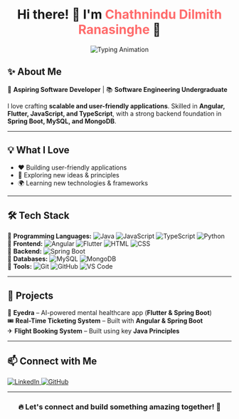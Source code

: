 <h1 align="center">Hi there! 👋 I'm <span style="color:#ff6b6b;">Chathnindu Dilmith Ranasinghe</span> 🚀</h1>

<p align="center"> 
  <img src="https://readme-typing-svg.herokuapp.com?font=Fira+Code&weight=600&size=22&pause=1000&color=3B82F6&center=true&vCenter=true&random=false&width=600&lines=Aspiring+Software+Developer+💻;Passionate+About+Innovation+🚀;Building+User-Friendly+Applications+❤️" 
  alt="Typing Animation" /> 
</p>

## ✨ About Me  
🎯 **Aspiring Software Developer** | 📚 **Software Engineering Undergraduate**  

I love crafting **scalable and user-friendly applications**. Skilled in **Angular, Flutter, JavaScript, and TypeScript**, with a strong backend foundation in **Spring Boot, MySQL, and MongoDB**.  

---

## 💡 What I Love
- ❤️ Building user-friendly applications
- 🎨 Exploring new ideas & principles
- 🌍 Learning new technologies & frameworks

---

## 🛠️ Tech Stack  
🔹 **Programming Languages:** ![Java](https://img.shields.io/badge/-Java-007396?style=flat&logo=java&logoColor=white) ![JavaScript](https://img.shields.io/badge/-JavaScript-F7DF1E?style=flat&logo=javascript&logoColor=black) ![TypeScript](https://img.shields.io/badge/-TypeScript-3178C6?style=flat&logo=typescript&logoColor=white) ![Python](https://img.shields.io/badge/-Python-3776AB?style=flat&logo=python&logoColor=white)  
🔹 **Frontend:** ![Angular](https://img.shields.io/badge/-Angular-DD0031?style=flat&logo=angular&logoColor=white) ![Flutter](https://img.shields.io/badge/-Flutter-02569B?style=flat&logo=flutter&logoColor=white) ![HTML](https://img.shields.io/badge/-HTML-E34F26?style=flat&logo=html5&logoColor=white) ![CSS](https://img.shields.io/badge/-CSS-1572B6?style=flat&logo=css3&logoColor=white)  
🔹 **Backend:** ![Spring Boot](https://img.shields.io/badge/-Spring_Boot-6DB33F?style=flat&logo=spring-boot&logoColor=white)  
🔹 **Databases:** ![MySQL](https://img.shields.io/badge/-MySQL-4479A1?style=flat&logo=mysql&logoColor=white) ![MongoDB](https://img.shields.io/badge/-MongoDB-47A248?style=flat&logo=mongodb&logoColor=white)  
🔹 **Tools:** ![Git](https://img.shields.io/badge/-Git-F05032?style=flat&logo=git&logoColor=white) ![GitHub](https://img.shields.io/badge/-GitHub-181717?style=flat&logo=github&logoColor=white) ![VS Code](https://img.shields.io/badge/-VS%20Code-007ACC?style=flat&logo=visual-studio-code&logoColor=white)  

---

## 🚀 Projects  
🌟 **Eyedra** – AI-powered mental healthcare app (**Flutter & Spring Boot**)  
🎟 **Real-Time Ticketing System** – Built with **Angular & Spring Boot**  
✈ **Flight Booking System** – Built using key **Java Principles**  

---

## 📫 Connect with Me  
<p align="left">
  <a href="https://www.linkedin.com/in/chathnindu/">
    <img src="https://img.shields.io/badge/LinkedIn-Connect-blue?style=for-the-badge&logo=linkedin" alt="LinkedIn" />
  </a>
  <a href="https://github.com/chathnindu">
    <img src="https://img.shields.io/badge/GitHub-Follow-black?style=for-the-badge&logo=github" alt="GitHub" />
  </a>
</p>

---

<h3 align="center">🔥 Let's connect and build something amazing together! 🚀</h3>

